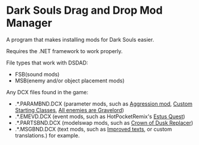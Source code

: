 # Dark Souls Drag and Drop Mod Manager
A program that makes installing mods for Dark Souls easier.

Requires the .NET framework to work properly.

File types that work with DSDAD:
* FSB(sound mods)
* MSB(enemy and/or object placement mods)

Any DCX files found in the game:
* .*.PARAMBND.DCX (parameter mods, such as [Aggression mod](http://www.nexusmods.com/darksouls/mods/1265/?), [Custom Starting Classes](http://www.nexusmods.com/darksouls/mods/1215/?), [All enemies are Gravelord](http://www.nexusmods.com/darksouls/mods/1176/))
* .*.EMEVD.DCX (event mods, such as HotPocketRemix's [Estus Quest](https://github.com/HotPocketRemix/DSEventScriptTools/tree/master/Mods/EstusQuest))
* .*.PARTSBND.DCX (modelswap mods, such as [Crown of Dusk Replacer](https://www.nexusmods.com/darksouls/mods/1344/?))
* .*.MSGBND.DCX (text mods, such as [Improved texts](https://www.nexusmods.com/darksouls/mods/1198/?), or custom translations.) for example.
